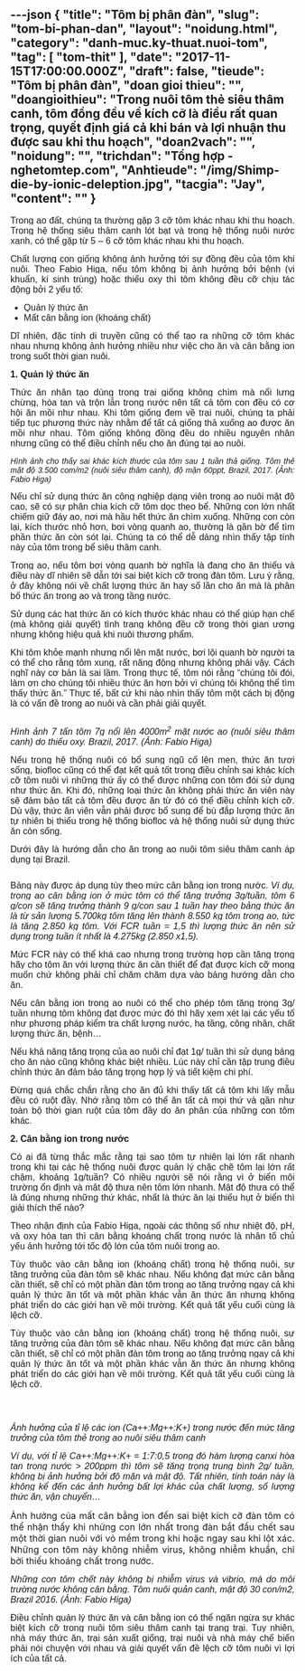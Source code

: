 ---json
{
    "title": "Tôm bị phân đàn",
    "slug": "tom-bi-phan-dan",
    "layout": "noidung.html",
    "category": "danh-muc.ky-thuat.nuoi-tom",
    "tag": [
        "tom-thit"
    ],
    "date": "2017-11-15T17:00:00.000Z",
    "draft": false,
    "tieude": "Tôm bị phân đàn",
    "doan gioi thieu": "",
    "doangioithieu": "Trong nuôi tôm thẻ siêu thâm canh, tôm đồng đều về kích cỡ là điều rất quan trọng, quyết định giá cả khi bán và lợi nhuận thu được sau khi thu hoạch",
    "doan2vach": "",
    "noidung": "",
    "trichdan": "Tổng hợp - nghetomtep.com",
    "Anhtieude": "/img/Shimp-die-by-ionic-deleption.jpg",
    "tacgia": "Jay",
    "__content__": ""
}
---
<p style="text-align:justify"><span style="font-size:16px"><span style="background-color:white"><span style="font-family:&quot;Arial&quot;,&quot;sans-serif&quot;">Trong ao đất, ch&uacute;ng ta thường gặp 3 cỡ t&ocirc;m kh&aacute;c nhau khi thu hoạch. Trong hệ thống si&ecirc;u th&acirc;m canh l&oacute;t bạt v&agrave; trong hệ thống nu&ocirc;i nước xanh, c&oacute; thể gặp từ 5 &ndash; 6 cỡ t&ocirc;m kh&aacute;c nhau khi thu hoạch.</span></span></span></p>

<p style="text-align:justify"><span style="font-size:16px"><span style="background-color:white"><span style="font-family:&quot;Arial&quot;,&quot;sans-serif&quot;">Chất lượng con giống kh&ocirc;ng ảnh hưởng tới sự đồng đều của t&ocirc;m khi nu&ocirc;i. Theo Fabio Higa, nếu t&ocirc;m kh&ocirc;ng bị ảnh hưởng bởi bệnh (vi khuẩn, k&iacute; sinh tr&ugrave;ng) hoặc thiếu oxy th&igrave; t&ocirc;m kh&ocirc;ng đều cỡ chịu t&aacute;c động bởi 2 yếu tố:</span></span></span></p>

<ul>
	<li style="text-align:justify"><span style="font-size:16px"><span style="background-color:white"><span style="font-family:&quot;Arial&quot;,&quot;sans-serif&quot;">Quản l&yacute; thức ăn</span></span></span></li>
	<li style="text-align:justify"><span style="font-size:16px"><span style="background-color:white"><span style="font-family:&quot;Arial&quot;,&quot;sans-serif&quot;">Mất c&acirc;n bằng ion (kho&aacute;ng chất)</span></span></span></li>
</ul>

<p style="text-align:justify"><span style="font-size:16px"><span style="background-color:white"><span style="font-family:&quot;Arial&quot;,&quot;sans-serif&quot;">Dĩ nhi&ecirc;n, đặc t&iacute;nh di truyền cũng c&oacute; thể tạo ra những cỡ t&ocirc;m kh&aacute;c nhau nhưng kh&ocirc;ng ảnh hưởng nhiều như việc cho ăn v&agrave; c&acirc;n bằng ion trong suốt thời gian nu&ocirc;i.</span></span></span></p>

<p style="text-align:justify"><span style="font-size:16px"><span style="background-color:white"><strong><span style="font-family:&quot;Arial&quot;,&quot;sans-serif&quot;">1. Quản l&yacute; thức ăn</span></strong></span></span></p>

<p style="text-align:justify"><span style="font-size:16px"><span style="background-color:white"><span style="font-family:&quot;Arial&quot;,&quot;sans-serif&quot;">Thức ăn nh&acirc;n tạo d&ugrave;ng trong trại giống kh&ocirc;ng ch&igrave;m m&agrave; nổi lưng chừng, h&ograve;a tan v&agrave; trộn lẫn trong nước n&ecirc;n tất cả t&ocirc;m con đều c&oacute; cơ hội ăn mồi như nhau. Khi t&ocirc;m giống đem về trại nu&ocirc;i, ch&uacute;ng ta phải tiếp tục phương thức n&agrave;y nhằm để tất cả giống thả xuống ao được ăn mồi như nhau. T&ocirc;m giống kh&ocirc;ng đồng đều do nhiều nguy&ecirc;n nh&acirc;n nhưng cũng c&oacute; thể điều chỉnh nếu cho ăn đ&uacute;ng tại ao nu&ocirc;i.</span></span></span></p>

<p style="text-align:justify"><span style="font-size:16px"><span style="background-color:white"><img alt="" src="/img/Size-stocking.jpg" /></span></span><br />
<span style="font-size:14px"><span style="background-color:white"><span style="font-family:&quot;Arial&quot;,&quot;sans-serif&quot;"><em><span style="font-family:&quot;Arial&quot;,&quot;sans-serif&quot;">H&igrave;nh ảnh cho thấy sai kh&aacute;c k&iacute;ch thước của t&ocirc;m sau 1 tuần thả giống. T&ocirc;m thẻ mật độ 3.500 com/m2 (nu&ocirc;i si&ecirc;u th&acirc;m canh), độ mặn 60ppt, Brazil, 2017. (Ảnh: Fabio Higa)</span></em></span></span></span></p>

<p style="text-align:justify"><span style="font-size:16px"><span style="background-color:white"><span style="font-family:&quot;Arial&quot;,&quot;sans-serif&quot;">Nếu chỉ sử dụng thức ăn c&ocirc;ng nghiệp dạng vi&ecirc;n trong ao nu&ocirc;i mật độ cao, sẽ c&oacute; sự ph&acirc;n chia k&iacute;ch cỡ t&ocirc;m dọc theo bể. Những con lớn nhất chiếm giữ đ&aacute;y ao, nơi m&agrave; hầu hết thức ăn ch&igrave;m xuống. Những con c&ograve;n lại, k&iacute;ch thước nhỏ hơn, bơi v&ograve;ng quanh ao, thường l&agrave; gần bờ để t&igrave;m phần thức ăn c&ograve;n s&oacute;t lại. Ch&uacute;ng ta c&oacute; thể dễ d&agrave;ng nh&igrave;n thấy tập t&iacute;nh n&agrave;y của t&ocirc;m trong bể si&ecirc;u th&acirc;m canh. </span></span></span></p>

<p style="text-align:justify"><span style="font-size:16px"><span style="background-color:white"><span style="font-family:&quot;Arial&quot;,&quot;sans-serif&quot;">Trong ao, nếu t&ocirc;m bơi v&ograve;ng quanh bờ nghĩa l&agrave; đang cho ăn thiếu v&agrave; điều n&agrave;y dĩ nhi&ecirc;n sẽ dẫn tới sai biệt k&iacute;ch cỡ trong đ&agrave;n t&ocirc;m. Lưu &yacute; rằng, ở đ&acirc;y kh&ocirc;ng n&oacute;i về chất lượng thức ăn hay số lần cho ăn m&agrave; l&agrave; ph&acirc;n bố thức ăn trong ao v&agrave; trong tầng nước.</span></span></span></p>

<p style="text-align:justify"><span style="font-size:16px"><span style="background-color:white"><span style="font-family:&quot;Arial&quot;,&quot;sans-serif&quot;">Sử dụng c&aacute;c hạt thức ăn c&oacute; k&iacute;ch thước kh&aacute;c nhau c&oacute; thể gi&uacute;p hạn chế (m&agrave; kh&ocirc;ng giải quyết) t&igrave;nh trạng kh&ocirc;ng đều cỡ trong thời gian ương nhưng kh&ocirc;ng hiệu quả khi nu&ocirc;i thương phẩm.</span></span></span></p>

<p style="text-align:justify"><span style="font-size:16px"><span style="background-color:white"><span style="font-family:&quot;Arial&quot;,&quot;sans-serif&quot;">Khi t&ocirc;m khỏe mạnh nhưng nổi l&ecirc;n mặt nước, bơi lội quanh bờ người ta c&oacute; thể cho rằng t&ocirc;m xung, rất năng động nhưng kh&ocirc;ng phải vậy. C&aacute;ch nghĩ n&agrave;y cơ bản l&agrave; sai lầm. Trong thực tế, t&ocirc;m n&oacute;i rằng &ldquo;ch&uacute;ng t&ocirc;i đ&oacute;i, l&agrave;m ơn cho ch&uacute;ng t&ocirc;i nhiều thức ăn hơn bởi v&igrave; ch&uacute;ng t&ocirc;i kh&ocirc;ng thể t&igrave;m thấy thức ăn.&rdquo; Thực tế, bất cứ khi n&agrave;o nh&igrave;n thấy t&ocirc;m một c&aacute;ch bị động l&agrave; c&oacute; vấn đề trong ao nu&ocirc;i v&agrave; cần phải giải quyết.</span></span></span></p>

<p style="text-align:justify"><img alt="" src="/img/7-tons-shrimp.png" /></p>

<p style="text-align:justify"><span style="font-size:16px"><span style="background-color:white"><em><span style="font-family:&quot;Arial&quot;,&quot;sans-serif&quot;">H&igrave;nh ảnh 7 tấn t&ocirc;m 7g nổi l&ecirc;n 4000m<sup>2</sup> mặt nước ao (nu&ocirc;i si&ecirc;u th&acirc;m canh) do thiếu oxy. Brazil, 2017. (Ảnh: Fabio Higa)</span></em></span></span></p>

<p style="text-align:justify"><span style="font-size:16px"><span style="background-color:white"><span style="font-family:&quot;Arial&quot;,&quot;sans-serif&quot;">Nếu trong hệ thống nu&ocirc;i c&oacute; bổ sung ngũ cố l&ecirc;n men, thức ăn tươi sống, biofloc cũng c&oacute; thể đạt kết quả tốt trong điều chỉnh sai kh&aacute;c k&iacute;ch cỡ t&ocirc;m nu&ocirc;i v&igrave; những thứ ấy c&oacute; thể được những con t&ocirc;m đ&oacute;i sử dụng như thức ăn. Khi đ&oacute;, những loại thức ăn kh&ocirc;ng phải thức ăn vi&ecirc;n n&agrave;y sẽ đảm bảo tất cả t&ocirc;m đều được ăn từ đ&oacute; c&oacute; thể điều chỉnh k&iacute;ch cỡ. D&ugrave; vậy, thức ăn vi&ecirc;n vẫn phải được bổ sung để b&ugrave; đắp lượng thức ăn tự nhi&ecirc;n bị thiếu trong hệ thống biofloc v&agrave; hệ thống nu&ocirc;i sử dụng thức ăn c&ograve;n sống.</span></span></span></p>

<p style="text-align:justify"><span style="font-size:16px"><span style="background-color:white"><span style="font-family:&quot;Arial&quot;,&quot;sans-serif&quot;">Dưới đ&acirc;y l&agrave; hướng dẫn cho ăn trong ao nu&ocirc;i t&ocirc;m si&ecirc;u th&acirc;m canh &aacute;p dụng tại Brazil.</span></span></span></p>

<p style="text-align:justify"><span style="font-size:16px"><img alt="" src="/img/Bang-huong-dan-cho-an.jpg" /></span></p>

<p style="text-align:justify"><span style="font-size:16px"><span style="background-color:white"><span style="font-family:&quot;Arial&quot;,&quot;sans-serif&quot;">Bảng n&agrave;y được &aacute;p dụng t&ugrave;y theo mức c&acirc;n bằng ion trong nước. <em><span style="font-family:&quot;Arial&quot;,&quot;sans-serif&quot;">V&iacute; dụ, trong ao c&acirc;n bằng ion ở mức t&ocirc;m c&oacute; thể tăng trưởng 3g/tuần, t&ocirc;m 6 g/con sẽ tăng trưởng th&agrave;nh 9 g/con sau 1 tuần hay theo bảng thức ăn l&agrave; từ sản lượng 5.700kg t&ocirc;m tăng l&ecirc;n th&agrave;nh 8.550 kg t&ocirc;m trong ao, tức l&agrave; tăng 2.850 kg t&ocirc;m. Với FCR tuần = 1,5 th&igrave; lượng thức ăn n&ecirc;n sử dụng trong tuần &iacute;t nhất l&agrave; 4.275kg (2.850 x1,5).</span></em></span></span></span></p>

<p style="text-align:justify"><span style="font-size:16px"><span style="background-color:white"><span style="font-family:&quot;Arial&quot;,&quot;sans-serif&quot;">Mức FCR n&agrave;y c&oacute; thể kh&aacute; cao nhưng trong trường hợp cần tăng trọng h&atilde;y cho t&ocirc;m ăn với lượng thức ăn cần thiết để đạt được k&iacute;ch cỡ mong muốn chứ kh&ocirc;ng phải chỉ chăm chăm dựa v&agrave;o bảng hướng dẫn cho ăn.</span></span></span></p>

<p style="text-align:justify"><span style="font-size:16px"><span style="background-color:white"><span style="font-family:&quot;Arial&quot;,&quot;sans-serif&quot;">Nếu c&acirc;n bằng ion trong ao nu&ocirc;i c&oacute; thể cho ph&eacute;p t&ocirc;m tăng trọng 3g/ tuần nhưng t&ocirc;m kh&ocirc;ng đạt được mức đ&oacute; th&igrave; h&atilde;y xem x&eacute;t lại c&aacute;c yếu tố như phương ph&aacute;p kiểm tra chất lượng nước, hạ tầng, c&ocirc;ng nh&acirc;n, chất lượng thức ăn, bệnh&hellip; </span></span></span></p>

<p style="text-align:justify"><span style="font-size:16px"><span style="background-color:white"><span style="font-family:&quot;Arial&quot;,&quot;sans-serif&quot;">Nếu khả năng tăng trọng của ao nu&ocirc;i chỉ đạt 1g/ tuần th&igrave; sử dụng bảng cho ăn n&agrave;o cũng kh&ocirc;ng kh&aacute;c biệt nhiều. L&uacute;c n&agrave;y chỉ cần tập trung điều chỉnh thức ăn đảm bảo tăng trọng hợp l&yacute; v&agrave; tiết kiệm chi ph&iacute;.</span></span></span></p>

<p style="text-align:justify"><span style="font-size:16px"><span style="background-color:white"><span style="font-family:&quot;Arial&quot;,&quot;sans-serif&quot;">Đừng qu&aacute; chắc chắn rằng cho ăn đủ khi thấy tất cả t&ocirc;m khi lấy mẫu đều c&oacute; ruột đầy. Nhớ rằng t&ocirc;m c&oacute; thể ăn tất cả mọi thứ v&agrave; gần như to&agrave;n bộ thời gian ruột của t&ocirc;m đầy do ăn ph&acirc;n của những con t&ocirc;m kh&aacute;c.</span></span></span></p>

<p style="text-align:justify"><span style="font-size:16px"><span style="background-color:white"><strong><span style="font-family:&quot;Arial&quot;,&quot;sans-serif&quot;">2. C&acirc;n bằng ion trong nước</span></strong></span></span></p>

<p style="text-align:justify"><span style="font-size:16px"><span style="background-color:white"><span style="font-family:&quot;Arial&quot;,&quot;sans-serif&quot;">C&oacute; ai đ&atilde; từng thắc mắc rằng tại sao t&ocirc;m tự nhi&ecirc;n lại lớn rất nhanh trong khi tại c&aacute;c hệ thống nu&ocirc;i được quản l&yacute; chặc chẽ t&ocirc;m lại lớn rất chậm, khoảng 1g/tuần? C&oacute; nhiều người sẽ n&oacute;i rằng v&igrave; ở biển m&ocirc;i trường ổn định v&agrave; mật độ thưa n&ecirc;n t&ocirc;m lớn nhanh. Mật độ thưa c&oacute; thể l&agrave; đ&uacute;ng nhưng những thứ kh&aacute;c, nhất l&agrave; thức ăn lại thiếu hụt ở biển th&igrave; giải th&iacute;ch thế n&agrave;o?</span></span></span></p>

<p style="text-align:justify"><span style="font-size:16px"><span style="background-color:white"><span style="font-family:&quot;Arial&quot;,&quot;sans-serif&quot;">Theo nhận định của Fabio Higa, ngo&agrave;i c&aacute;c th&ocirc;ng số như nhiệt độ, pH, v&agrave; oxy h&ograve;a tan th&igrave; c&acirc;n bằng kho&aacute;ng chất trong nước l&agrave; nh&acirc;n tố chủ yếu ảnh hưởng tới tốc độ lớn của t&ocirc;m nu&ocirc;i trong ao.</span></span></span></p>

<p style="text-align:justify"><span style="font-size:16px"><span style="background-color:white"><span style="font-family:&quot;Arial&quot;,&quot;sans-serif&quot;">T&ugrave;y thuộc v&agrave;o c&acirc;n bằng ion (kho&aacute;ng chất) trong hệ thống nu&ocirc;i, sự tăng trưởng của đ&agrave;n t&ocirc;m sẽ kh&aacute;c nhau. Nếu kh&ocirc;ng đạt mức c&acirc;n bằng cần thiết, sẽ chỉ c&oacute; một phần đ&agrave;n t&ocirc;m trong ao tăng trưởng ngay cả khi quản l&yacute; thức ăn tốt v&agrave; một phần kh&aacute;c vẫn ăn thức ăn nhưng kh&ocirc;ng ph&aacute;t triển do c&aacute;c giới hạn về m&ocirc;i trường. Kết quả tất yếu cuối c&ugrave;ng l&agrave; lệch cỡ.</span></span></span></p>

<p style="text-align:justify"><span style="font-size:16px"><span style="background-color:white"><span style="font-family:&quot;Arial&quot;,&quot;sans-serif&quot;">T&ugrave;y thuộc v&agrave;o c&acirc;n bằng ion (kho&aacute;ng chất) trong hệ thống nu&ocirc;i, sự tăng trưởng của đ&agrave;n t&ocirc;m sẽ kh&aacute;c nhau. Nếu kh&ocirc;ng đạt mức c&acirc;n bằng cần thiết, sẽ chỉ c&oacute; một phần đ&agrave;n t&ocirc;m trong ao tăng trưởng ngay cả khi quản l&yacute; thức ăn tốt v&agrave; một phần kh&aacute;c vẫn ăn thức ăn nhưng kh&ocirc;ng ph&aacute;t triển do c&aacute;c giới hạn về m&ocirc;i trường. Kết quả tất yếu cuối c&ugrave;ng l&agrave; lệch cỡ.</span></span></span></p>

<p style="text-align:justify"><br />
<span style="font-size:16px"><img alt="" src="/img/Tang-trong-theo-calci.jpg" /></span></p>

<p style="text-align:justify"><span style="font-size:16px"><img alt="" src="/img/Tang-trong-theo-calci-so-lieu.jpg" /></span></p>

<p style="text-align:justify"><span style="font-size:16px"><span style="background-color:white"><em><span style="font-family:&quot;Arial&quot;,&quot;sans-serif&quot;">Ảnh hưởng của tỉ lệ c&aacute;c ion (Ca++:Mg++:K+) trong nước đến mức tăng trưởng của t&ocirc;m thẻ trong ao nu&ocirc;i si&ecirc;u th&acirc;m canh</span></em></span></span></p>

<p style="text-align:justify"><span style="font-size:16px"><span style="background-color:white"><em><span style="font-family:&quot;Arial&quot;,&quot;sans-serif&quot;">V&iacute; dụ, với tỉ lệ Ca++:Mg++:K+ = 1:7:0,5 trong đ&oacute; h&agrave;m lượng canxi h&ograve;a tan trong nước &gt; 200ppm th&igrave; t&ocirc;m sẽ tăng trọng trung b&igrave;nh 2g/ tuần, kh&ocirc;ng bị ảnh hưởng bởi độ mặn v&agrave; mật độ. Tất nhi&ecirc;n, t&iacute;nh to&aacute;n n&agrave;y l&agrave; kh&ocirc;ng kể đến c&aacute;c ảnh hưởng bất lợi kh&aacute;c của chất lượng, số lượng thức ăn, vận chuyển&hellip;</span></em></span></span></p>

<p style="text-align:justify"><span style="font-size:16px"><span style="background-color:white">Ảnh hưởng của mất c&acirc;n bằng ion đến sai biệt k&iacute;ch cỡ đ&agrave;n t&ocirc;m c&oacute; thể nhận thấy khi những con lớn nhất trong đ&agrave;n bắt đầu chết sau một thời gian nu&ocirc;i với vỏ mềm trong khi hoặc ngay sau khi lột x&aacute;c. Những con t&ocirc;m n&agrave;y kh&ocirc;ng nhiễm virus, kh&ocirc;ng nhiễm khuẩn, chỉ bởi thiếu kho&aacute;ng chất trong nước.</span></span></p>

<p style="text-align:justify"><span style="font-size:16px"><span style="background-color:white"><img alt="" src="/img/Shimp-die-by-ionic-deleption.jpg" /><br />
<span style="font-family:&quot;Arial&quot;,&quot;sans-serif&quot;"><em><span style="font-family:&quot;Arial&quot;,&quot;sans-serif&quot;">Những con t&ocirc;m chết n&agrave;y kh&ocirc;ng bị nhiễm virus v&agrave; vibrio, m&agrave; do m&ocirc;i trường nước kh&ocirc;ng c&acirc;n bằng. T&ocirc;m nu&ocirc;i quản canh, mật độ 30 con/m2, Brazil 2016. (Ảnh: Fabio Higa)</span></em></span></span></span></p>

<p style="text-align:justify"><span style="font-size:16px"><span style="background-color:white"><span style="font-family:&quot;Arial&quot;,&quot;sans-serif&quot;">Điều chỉnh quản l&yacute; thức ăn v&agrave; c&acirc;n bằng ion c&oacute; thể ngăn ngừa sự kh&aacute;c biệt k&iacute;ch cỡ trong nu&ocirc;i t&ocirc;m si&ecirc;u th&acirc;m canh tại trang trại. Tuy nhi&ecirc;n, nh&agrave; m&aacute;y thức ăn, trại sản xuất giống, trại nu&ocirc;i v&agrave; nh&agrave; m&aacute;y chế biến phải n&oacute;i chuyện với nhau v&agrave; giải quyết vấn đề lệch cỡ t&ocirc;m nu&ocirc;i v&igrave; lợi &iacute;ch của tất cả. </span></span></span></p>
